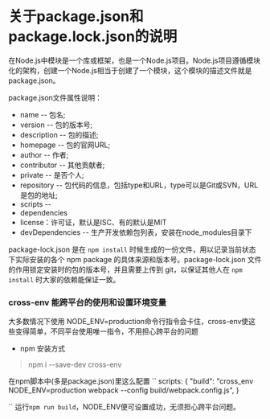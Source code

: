 # 关于package.json和package.lock.json的说明

在Node.js中模块是一个库或框架，也是一个Node.js项目。Node.js项目遵循模块化的架构，创建一个Node.js相当于创建了一个模块，这个模块的描述文件就是package.json。

package.json文件属性说明：
- name -- 包名;
- version -- 包的版本号;
- description -- 包的描述;
- homepage -- 包的官网URL;
- author -- 作者;
- contributor --   其他贡献者;
- private -- 是否个人;
- repository -- 包代码的信息，包括type和URL，type可以是Git或SVN，URL是包的地址;
- scripts -- 
- dependencies
- license：许可证，默认是ISC、有的默认是MIT
- devDependencies -- 生产开发依赖包列表，安装在node_modules目录下

package-lock.json 是在 `npm install` 时候生成的一份文件，用以记录当前状态下实际安装的各个 npm package 的具体来源和版本号。package-lock.json 文件的作用锁定安装时的包的版本号，并且需要上传到 git，以保证其他人在 `npm install` 时大家的依赖能保证一致。


### cross-env 能跨平台的使用和设置环境变量
大多数情况下使用 NODE_ENV=production命令行指令会卡住，cross-env使这些变得简单，不同平台使用唯一指令，不用担心跨平台的问题
- npm 安装方式
> npm i --save-dev cross-env

在npm脚本中(多是package.json)里这么配置
``
scripts: {
    "build": "cross_env NODE_ENV=production webpack --config build/webpack.config.js",
}

``
运行`npm run build`，NODE_ENV便可设置成功，无须担心跨平台问题。